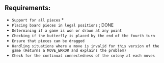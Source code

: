 Requirements:
-------------------------------
* `Support for all pieces`
  * 
* `Placing board pieces in legal positions` ; DONE
* `Determining if a game is won or drawn at any point`
* `Checking if the butterfly is placed by the end of the fourth turn`
* `Ensure that pieces can be dragged`
* `Handling situations where a move is invalid for this version of the game (Returns a MOVE_ERROR and explains the problem)`
* `Check for the continual connectedness of the colony at each moves`


